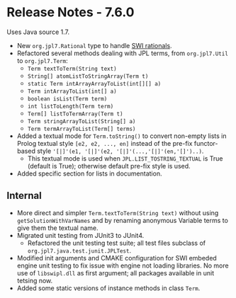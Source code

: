 # Release Notes - 7.6.0

Uses Java source 1.7.

- New `org.jpl7.Rational` type to handle [SWI rationals](https://www.swi-prolog.org/pldoc/man?section=rational).
- Refactored several methods dealing with JPL terms, from `org.jpl7.Util` to `org.jpl7.Term`:
    - `Term textToTerm(String text)`
    - `String[] atomListToStringArray(Term t)` 
    - `static Term intArrayArrayToList(int[][] a)`
    - `Term intArrayToList(int[] a)`
    - `boolean isList(Term term)`
    - `int listToLength(Term term)`
    - `Term[] listToTermArray(Term t)`
    - `Term stringArrayToList(String[] a)`
    - `Term termArrayToList(Term[] terms)`
- Added a textual mode for `Term.toString()` to convert non-empty lists in Prolog textual style `[e2, e2, ..., en]` instead of the pre-fix functor-based style `'[|]'(e1, '[|]'(e2, '[|]'(...,'[|]'(en,'[]')..)`.
    - This textual mode is used when `JPL.LIST_TOSTRING_TEXTUAL` is True (default is True); otherwise default pre-fix style is used.
- Added specific section for lists in documentation.
        
## Internal

- More direct and simpler `Term.textToTerm(String text)` without using 
`getSolutionWithVarNames` and by renaming anonymous Variable terms to give them the textual name.
- Migrated unit testing from JUnit3 to JUnit4. 
    - Refactored the unit testing test suite; all test files subclass of `org.jpl7.java.test.junit.JPLTest`.
- Modified init arguments and CMAKE configuration for SWI embeded engine unit testing to fix issue with engine not loading libraries. No more use of `libswipl.dll` as first argument; all packages available in unit tetsing now.
- Added some static versions of instance methods in class `Term`.